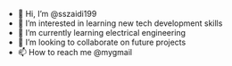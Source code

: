 - 👋 Hi, I’m @sszaidi199
- 👀 I’m interested in learning new tech development skills
- 🌱 I’m currently learning electrical engineering
- 💞️ I’m looking to collaborate on future projects
- 📫 How to reach me @mygmail

<!---
sszaidi199/sszaidi199 is a ✨ special ✨ repository because its `README.md` (this file) appears on your GitHub profile.
You can click the Preview link to take a look at your changes.
--->
